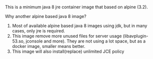 This is a minimum java 8 jre container image that based on
alpine (3.2).

Why another alpine based java 8 image?

1. Most of available alpine based java 8 images using jdk,
   but in many cases, only jre is required.
2. This image remove more unused files for server usage
   (libavplugin-53.so, jconsole and more). They are not using
   a lot space, but as a docker image, smaller means better.
3. This image will also install(replace) unlimited JCE policy
